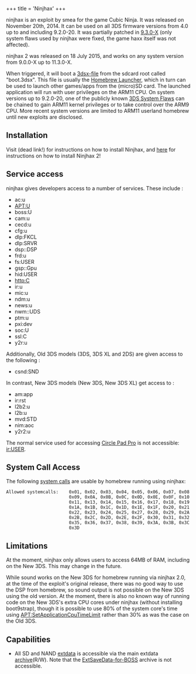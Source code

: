 +++
title = 'Ninjhax'
+++

ninjhax is an exploit by smea for the game Cubic Ninja. It was released
on November 20th, 2014. It can be used on all 3DS firmware versions from
4.0 up to and including 9.2.0-20. It was partially patched in
[9.3.0-X](9.3.0-21 "wikilink") (only system flaws used by ninjhax were
fixed, the game haxx itself was not affected).

ninjhax 2 was released on 18 July 2015, and works on any system version
from 9.0.0-X up to 11.3.0-X.

When triggered, it will boot a [3dsx-file](3DSX_Format "wikilink") from
the sdcard root called "boot.3dsx". This file is usually the [Homebrew
Launcher](Homebrew_Launcher "wikilink"), which in turn can be used to
launch other games/apps from the (micro)SD card. The launched
application will run with user privileges on the ARM11 CPU. On system
versions up to 9.2.0-20, one of the publicly known [3DS System
Flaws](3DS_System_Flaws "wikilink") can be chained to gain ARM11 kernel
privileges or to take control over the ARM9 CPU. More recent system
versions are limited to ARM11 userland homebrew until new exploits are
disclosed.

## Installation

Visit (dead link!) for instructions on how to install Ninjhax, and
[here](http://smealum.github.io/ninjhax2/) for instructions on how to
install Ninjhax 2!

## Service access

ninjhax gives developers access to a number of services. These include :

- ac:u
- <APT:U>
- boss:U
- cam:u
- cecd:u
- cfg:u
- dlp:FKCL
- dlp:SRVR
- dsp::DSP
- frd:u
- fs:USER
- gsp::Gpu
- hid:USER
- <http:C>
- ir:u
- mic:u
- ndm:u
- news:u
- nwm::UDS
- ptm:u
- pxi:dev
- soc:U
- ssl:C
- y2r:u

Additionally, Old 3DS models (3DS, 3DS XL and 2DS) are given access to
the following :

- csnd:SND

In contrast, New 3DS models (New 3DS, New 3DS XL) get access to :

- am:app
- ir:rst
- l2b2:u
- l2b:u
- mvd:STD
- nim:aoc
- y2r2:u

The normal service used for accessing [Circle Pad
Pro](Circle_Pad_Pro "wikilink") is not accessible:
[ir:USER](IR_Services "wikilink").

## System Call Access

The following [system calls](SVC "wikilink") are usable by homebrew
running using ninjhax:

`Allowed systemcalls:    0x01, 0x02, 0x03, 0x04, 0x05, 0x06, 0x07, 0x08`
`                        0x09, 0x0A, 0x0B, 0x0C, 0x0D, 0x0E, 0x0F, 0x10`
`                        0x11, 0x13, 0x14, 0x15, 0x16, 0x17, 0x18, 0x19`
`                        0x1A, 0x1B, 0x1C, 0x1D, 0x1E, 0x1F, 0x20, 0x21`
`                        0x22, 0x23, 0x24, 0x25, 0x27, 0x28, 0x29, 0x2A`
`                        0x2B, 0x2C, 0x2D, 0x2E, 0x2F, 0x30, 0x31, 0x32`
`                        0x35, 0x36, 0x37, 0x38, 0x39, 0x3A, 0x3B, 0x3C`
`                        0x3D`

## Limitations

At the moment, ninjhax only allows users to access 64MB of RAM,
including on the New 3DS. This may change in the future.

While sound works on the New 3DS for homebrew running via ninjhax 2.0,
at the time of the exploit's original release, there was no good way to
use the DSP from homebrew, so sound output is not possible on the New
3DS using the old version. At the moment, there is also no known way of
running code on the New 3DS's extra CPU cores under ninjhax (without
installing boot9strap), though it is possible to use 80% of the system
core's time using
[<APT:SetApplicationCpuTimeLimit>](APT:SetApplicationCpuTimeLimit "wikilink")
rather than 30% as was the case on the Old 3DS.

## Capabilities

- All SD and NAND [extdata](extdata "wikilink") is accessible via the
  main extdata [archive](FS:OpenArchive "wikilink")(R/W). Note that the
  [ExtSaveData-for-BOSS](FS:OpenArchive "wikilink") archive is not
  accessible.